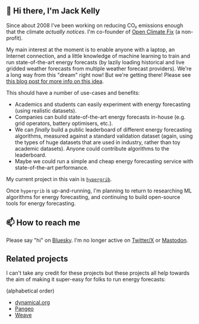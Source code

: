 ## 👋 Hi there, I'm Jack Kelly

Since about 2008 I've been working on reducing CO₂ emissions enough that the climate _actually notices_. I'm co-founder of [Open Climate Fix](https://github.com/openclimatefix/) (a non-profit).

My main interest at the moment is to enable anyone with a laptop, an Internet connection, and a little knowledge of machine learning to train and run state-of-the-art energy forecasts (by lazily loading historical and live gridded weather forecasts from multiple weather forecast providers). We're a long way from this "dream" right now! But we're getting there! Please see [this blog post for more info on this idea](https://openclimatefix.org/post/lazy-loading-making-it-easier-to-access-vast-datasets-of-weather-satellite-data).

This should have a number of use-cases and benefits:
- Academics and students can easily experiment with energy forecasting (using realistic datasets).
- Companies can build state-of-the-art energy forecasts in-house (e.g. grid operators, battery optimisers, etc.).
- We can _finally_ build a public leaderboard of different energy forecasting algorithms, measured against a standard validation dataset (again, using the types of huge datasets that are used in industry, rather than toy academic datasets). Anyone could contribute algorithms to the leaderboard.
- Maybe we could run a simple and cheap energy forecasting service with state-of-the-art performance.

My current project in this vain is [`hypergrib`](https://github.com/JackKelly/hypergrib).

Once `hypergrib` is up-and-running, I'm planning to return to researching ML algorithms for energy forecasting, and continuing to build open-source tools for energy forecasting.

## 📫 How to reach me
Please say "hi" on [Bluesky](https://bsky.app/profile/jack-kelly.com). I'm no longer active on [Twitter/X](https://x.com/jack_kelly) or [Mastodon](https://mastodon.energy/@jack_kelly).

## Related projects

I can't take any credit for these projects but these projects all help towards the aim of making it super-easy for folks to run energy forecasts:

(alphabetical order)

- [dynamical.org](https://dynamical.org)
- [Pangeo](https://www.pangeo.io)
- [Weave](https://weave.energy)
